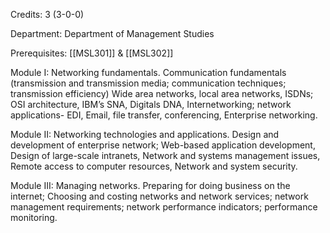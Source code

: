 Credits: 3 (3-0-0)

Department: Department of Management Studies

Prerequisites: [[MSL301]] & [[MSL302]]

Module I: Networking fundamentals. Communication fundamentals (transmission and transmission media; communication techniques; transmission efficiency) Wide area networks, local area networks, ISDNs; OSI architecture, IBM’s SNA, Digitals DNA, Internetworking; network applications- EDI, Email, file transfer, conferencing, Enterprise networking.

Module II: Networking technologies and applications. Design and development of enterprise network; Web-based application development, Design of large-scale intranets, Network and systems management issues, Remote access to computer resources, Network and system security.

Module III: Managing networks. Preparing for doing business on the internet; Choosing and costing networks and network services; network management requirements; network performance indicators; performance monitoring.